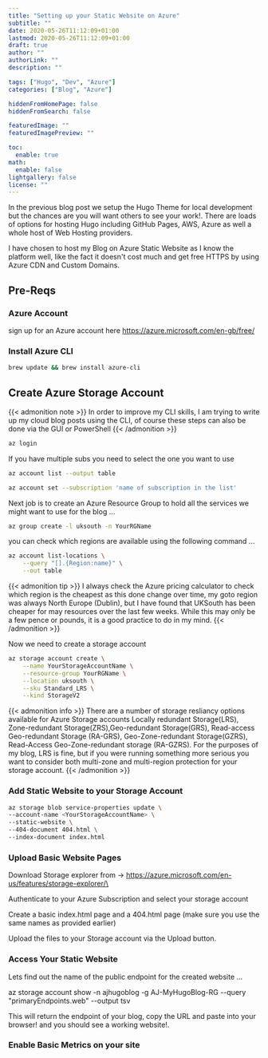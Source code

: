 ```yaml
---
title: "Setting up your Static Website on Azure"
subtitle: ""
date: 2020-05-26T11:12:09+01:00
lastmod: 2020-05-26T11:12:09+01:00
draft: true
author: ""
authorLink: ""
description: ""

tags: ["Hugo", "Dev", "Azure"]
categories: ["Blog", "Azure"]

hiddenFromHomePage: false
hiddenFromSearch: false

featuredImage: ""
featuredImagePreview: ""

toc:
  enable: true
math:
  enable: false
lightgallery: false
license: ""
---
```


<!--more-->

In the previous blog post **<LINK>** we setup the Hugo Theme for local development but the chances are you will want others to see your work!.  There are loads of options for hosting Hugo including GitHub Pages, AWS, Azure as well a whole host of Web Hosting providers.

I have chosen to host my Blog on Azure Static Website as I know the platform well, like the fact it doesn't cost much and get free HTTPS by using Azure CDN and Custom Domains.

## Pre-Reqs

  ### Azure Account

  sign up for an Azure account here https://azure.microsoft.com/en-gb/free/

  ### Install Azure CLI 

```bash
brew update && brew install azure-cli
```



## Create Azure Storage Account

{{< admonition note >}}
In order to improve my CLI skills, I am trying to write up my cloud blog posts using the CLI, of course these steps can also be done via the GUI or PowerShell
{{< /admonition >}}


```bash
az login
```

If you have multiple subs you need to select the one you want to use 

```bash
az account list --output table
```

```bash
az account set --subscription 'name of subscription in the list'
```
Next job is to create an Azure Resource Group to hold all the services we might want to use for the blog ...

```bash
az group create -l uksouth -n YourRGName
```
you can check which regions are available using the following command ...

```bash
az account list-locations \
    --query "[].{Region:name}" \
    --out table
```
{{< admonition tip >}}
I always check the Azure pricing calculator to check which region is the cheapest as this done change over time, my goto region was always North Europe (Dublin), but I have found that UKSouth has been cheaper for may resources over the last few weeks.  While this may only be a few pence or pounds, it is a good practice to do in my mind.
{{< /admonition >}}

Now we need to create a storage account 

```bash
az storage account create \
    --name YourStorageAccountName \
    --resource-group YourRGName \
    --location uksouth \
    --sku Standard_LRS \
    --kind StorageV2
```
{{< admonition info >}}
There are a number of storage resliancy options available for Azure Storage accounts Locally redundant Storage(LRS), Zone-redundant Storage(ZRS),Geo-redundant Storage(GRS), Read-access Geo-redundant Storage (RA-GRS), Geo-Zone-redundant Storage(GZRS), Read-Access Geo-Zone-redundant storage (RA-GZRS).  For the purposes of my blog, LRS is fine, but if you were running something more serious you want to consider both multi-zone and multi-region protection for your storage account.
{{< /admonition >}}

### Add Static Website to your Storage Account

```bash
az storage blob service-properties update \
--account-name <YourStorageAccountName> \
--static-website \
--404-document 404.html \
--index-document index.html
```

### Upload Basic Website Pages

Download Storage explorer from ->  https://azure.microsoft.com/en-us/features/storage-explorer/\

Authenticate to your Azure Subscription and select your storage account 

Create a basic index.html page and a 404.html page (make sure you use the same names as provided earlier)

Upload the files to your Storage account via the Upload button.


### Access Your Static Website

Lets find out the name of the public endpoint for the created website ...

az storage account show -n ajhugoblog -g AJ-MyHugoBlog-RG --query "primaryEndpoints.web" --output tsv

This will return the endpoint of your blog, copy the URL and paste into your browser! and you should see a working website!.


### Enable Basic Metrics on your site

